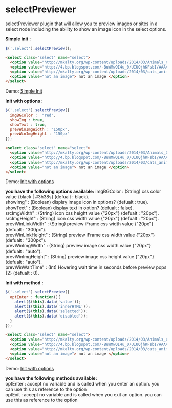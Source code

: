 selectPreviewer
===============

selectPreviewer plugin that will allow you to preview images or sites in a select node indluding the ability to show an image icon in the select options.



<strong>Simple init : </strong>
```javascript
$('.select').selectPreview();
```

```html
<select class="select" name="select">
  <option value="http://mkalty.org/wp-content/uploads/2014/03/Animals_Cats_Small_cat_005241_.jpg"> Nice cat</option>
  <option value="http://4.bp.blogspot.com/-BuWMwQI4u_0/UIUQjhKFsbI/AAAAAAAAHnw/bvGi3VE2bLo/s640/cats_animals_desktop_2560x1600_hd-wallpaper-749539.jpeg"> Nice cat2</option>
  <option value="http://mkalty.org/wp-content/uploads/2014/03/cats_animals_kittens_cat_kitten_cute_desktop_1680x1050_hd-wallpaper-753974.jpeg"> Nice cat3</option>
  <option value="not an image"> not an image </option>
</select>
```
Demo: <a href="http://jsfiddle.net/JYtc6/">Simple Init</a><br>


<strong>Init with options :</strong>
```javascript
$('.select').selectPreview({
  imgBGColor :  "red",
  showImg : true,
  showText : true,
  prevWinImgWidth : "150px",
  prevWinImgHeight : "150px"
});
```
```html
<select class="select" name="select">
  <option value="http://mkalty.org/wp-content/uploads/2014/03/Animals_Cats_Small_cat_005241_.jpg"> Nice cat</option>
  <option value="http://4.bp.blogspot.com/-BuWMwQI4u_0/UIUQjhKFsbI/AAAAAAAAHnw/bvGi3VE2bLo/s640/cats_animals_desktop_2560x1600_hd-wallpaper-749539.jpeg"> Nice cat2</option>
  <option value="http://mkalty.org/wp-content/uploads/2014/03/cats_animals_kittens_cat_kitten_cute_desktop_1680x1050_hd-wallpaper-753974.jpeg"> Nice cat3</option>
  <option value="not an image"> not an image </option>
</select>
```
Demo: <a href="">Init with options</a><br>

<strong>you have the following options available:</strong>
imgBGColor : (String) css color value {black | #3h38s} (defualt : black).<br>
showImg" :  (Boolean) display image icon in options? (defualt : true).<br>
showText" : (Boolean) display text in option? (defualt : false).<br>
srcImgWidth" : (String) icon css height value {"20px"} (defualt : "20px").<br>
srcImgHeight" : (String) icon css width value {"20px"} (defualt : "20px").<br>
prevWinLinkWidth" : (String) preview iFrame css width value {"20px"} (defualt : "300px").<br>
prevWinLinkHeight" : (String) preview iFrame css width value {"20px"} (defualt : "300px").<br>
prevWinImgWidth" : (String) preview image css width value {"20px"} (defualt : "auto").<br>
prevWinImgHeight" : (String) preview image css height value {"20px"} (defualt : "auto").<br>
prevWinWaitTime" : (Int) Hovering wait time in seconds before preview pops {2} (defualt : 0).<br>


<strong>Init with method :</strong><br>
```javascript
$('.select').selectPreview({
  optEnter : function(){
    alert($(this).data('value'));
    alert($(this).data('innerHTML'));
    alert($(this).data('selected'));
    alert($(this).data('disabled'));
  }
});
```
```html
<select class="select" name="select">
  <option value="http://mkalty.org/wp-content/uploads/2014/03/Animals_Cats_Small_cat_005241_.jpg"> Nice cat</option>
  <option value="http://4.bp.blogspot.com/-BuWMwQI4u_0/UIUQjhKFsbI/AAAAAAAAHnw/bvGi3VE2bLo/s640/cats_animals_desktop_2560x1600_hd-wallpaper-749539.jpeg"> Nice cat2</option>
  <option value="http://mkalty.org/wp-content/uploads/2014/03/cats_animals_kittens_cat_kitten_cute_desktop_1680x1050_hd-wallpaper-753974.jpeg"> Nice cat3</option>
  <option value="not an image"> not an image </option>
</select>
```
Demo: <a href="">Init with options</a><br>

<strong>you have the following methods available:</strong><br>
optEnter : accept no variable and is called when you enter an option. you can use this as reference to the option<br>
optExit : accept no variable and is called when you exit an option. you can use this as reference to the option<br>
                    
                    
                    

